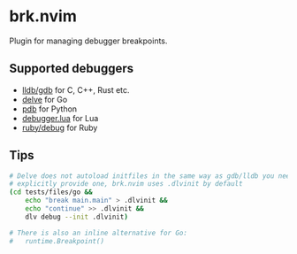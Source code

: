 # brk.nvim
Plugin for managing debugger breakpoints.

## Supported debuggers

* [lldb/gdb](https://lldb.llvm.org/use/map.html) for C, C++, Rust etc.
* [delve](https://github.com/go-delve/delve/blob/master/Documentation/cli/getting_started.md) for Go
* [pdb](https://docs.python.org/3/library/pdb.html) for Python
* [debugger.lua](https://github.com/kafva/debugger.lua) for Lua
* [ruby/debug](https://github.com/ruby/debug) for Ruby


## Tips
```bash
# Delve does not autoload initfiles in the same way as gdb/lldb you need to
# explicitly provide one, brk.nvim uses .dlvinit by default
(cd tests/files/go &&
    echo "break main.main" > .dlvinit &&
    echo "continue" >> .dlvinit &&
    dlv debug --init .dlvinit)

# There is also an inline alternative for Go:
#   runtime.Breakpoint()
```
